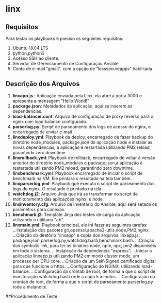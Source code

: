 # linx

## Requisitos

Para testar os playbooks é preciso os seguintes requisitos:

1. Ubuntu 18.04 LTS
2. python,python3
3. Acesso SSH ao cliente.
4. Servidor de Gerenciamento de Configuração Ansible
5. Conta de e-mail "gmail", com a opção de "lesssecureapps" habilitada

## Descrição dos Arquivos

1. **linxapp.js** : Aplicação enviada pela Linx, ela abre a porta 3000 e apresenta a mensagem "Hello World!"
2. **package.json**: Metadados da aplicação, aqui se inserem as dependencias.
3. **load-balancer.conf**: Arquivo de configuração de proxy reverso para o nginx com load balance configurado.
4. **parserlog.py**: Script de parseamento dos logs de acesso do nginx, e encarregado de enviar e-mail
5. **linxdeploy.yml**: Playbook de deploy, encarregado de fazer backup do diretório node_modules, package.json da aplicação node e instalar as novas dependencias, a aplicação é restartada utilizando PM2 reload, garantindo zero downtime.
6. **linxrollback.yml**: Playbook de rollback, encarregado de voltar à versão anterior do diretório node_modules e package.json,a aplicação é restartada utilizando PM2 reload, garantindo zero downtime.
7. **linxbenchmark.yml**: Playbook encarregado de iniciar o script de benchmark na VM. Ele printara o resultado na tela também.
8. **linxparserlog.yml**: Playbook que executa o script de parseamento dos logs do nginx. O resultado é printado na tela.
9. **watchdog.j2**: Arquivo Jinja que irá se transformar no script de monitoramento das aplicações nginx, e node. 
10. **linxinventory.cfg**: Arquivo de inventário do Ansible, aqui será setada os parâmetros para conexão.
11. **benchmark.j2**: Template Jinja dos testes de carga da aplicação utilizando o utilitario "ab".
12. **linxmain.yml**: Playbook principal, ele irá fazer as seguintes tarefas:
...Instalação dos pacotes git,openssl,apache2-utils,node,PM2,nginx.
...Criação do diretório "linxapp" e copia dos arquivos linxapp.js, package.json,parserlog.py,watchdog.bash,benchmark.bash.
...Criação dos symbolic link, para ter os binários node, npm, npx, pm2 disponivéis em todo o sistema.
...Instalação da dependencia "express".
...Iniciar a aplicação linxapp.js utilizando PM2 em modo cluster mode, um processo per CPU core.
...Criação de um Self-Signed certificado digital para que funcione o https.
...Configuração do NGINX, utilizando load-balance.
...Configuração da crontab de root, de forma a que o script de monitoração watchdog.bash rode a cada 5 minutos.
...Configuração da crontab de root, de forma a que o script de parseamento parserlog.py rode a meianoite.








##Procedimento de Teste.

